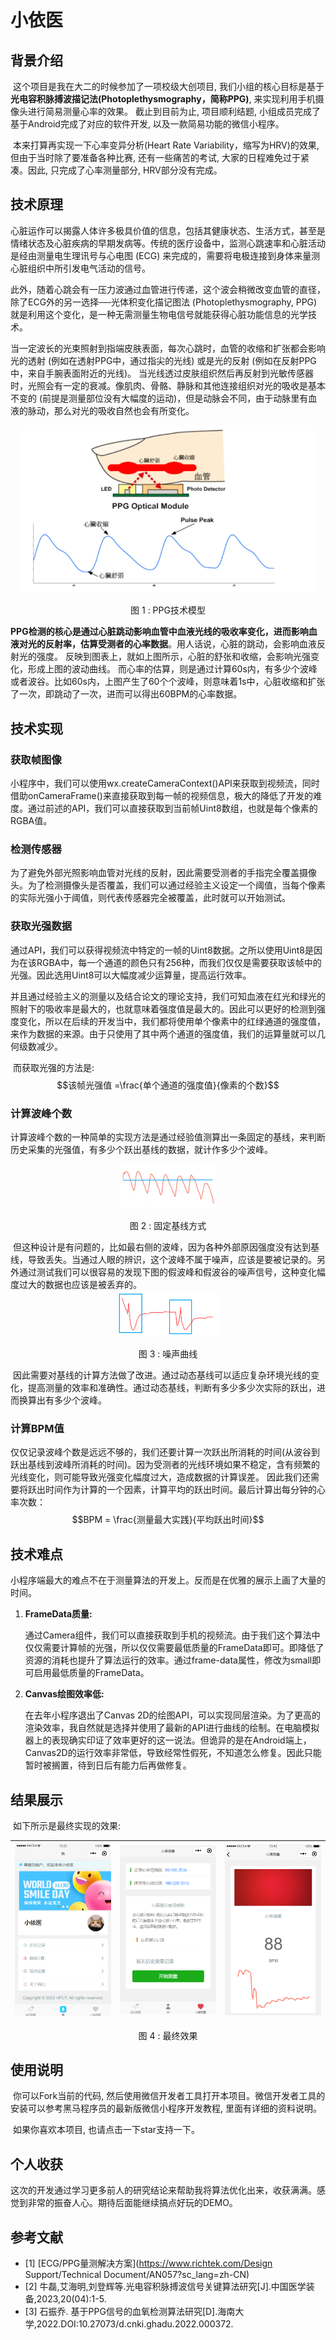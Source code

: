 # 小依医

## 背景介绍

​    这个项目是我在大二的时候参加了一项校级大创项目, 我们小组的核心目标是基于**光电容积脉搏波描记法(Photoplethysmography，简称PPG)**, 来实现利用手机摄像头进行简易测量心率的效果。
    截止到目前为止, 项目顺利结题, 小组成员完成了基于Android完成了对应的软件开发, 以及一款简易功能的微信小程序。

​	本来打算再实现一下心率变异分析(Heart Rate Variability，缩写为HRV)的效果, 但由于当时除了要准备各种比赛, 还有一些痛苦的考试, 大家的日程难免过于紧凑。因此, 只完成了心率测量部分, HRV部分没有完成。

## 技术原理

​	心脏运作可以揭露人体许多极具价值的信息，包括其健康状态、生活方式，甚至是情绪状态及心脏疾病的早期发病等。传统的医疗设备中，监测心跳速率和心脏活动是经由测量电生理讯号与心电图 (ECG) 来完成的，需要将电极连接到身体来量测心脏组织中所引发电气活动的信号。

​	此外，随着心跳会有一压力波通过血管进行传递，这个波会稍微改变血管的直径，除了ECG外的另一选择──光体积变化描记图法 (Photoplethysmography, PPG) 就是利用这个变化，是一种无需测量生物电信号就能获得心脏功能信息的光学技术。

​	 当一定波长的光束照射到指端皮肤表面，每次心跳时，血管的收缩和扩张都会影响光的透射 (例如在透射PPG中，通过指尖的光线) 或是光的反射 (例如在反射PPG中，来自手腕表面附近的光线)。
     当光线透过皮肤组织然后再反射到光敏传感器时，光照会有一定的衰减。像肌肉、骨骼、静脉和其他连接组织对光的吸收是基本不变的 (前提是测量部位没有大幅度的运动)，但是动脉会不同，由于动脉里有血液的脉动，那么对光的吸收自然也会有所变化。


<div align=center>
<img src="README.assets/image-20230712135804583.png" alt="image-20230712135445047" style="zoom: 67%;" />
</div>


<p align="center">
    图 1 : PPG技术模型
</p>

​	**PPG检测的核心是通过心脏跳动影响血管中血液光线的吸收率变化，进而影响血液对光的反射率，估算受测者的心率数据**。用人话说，心脏的跳动，会影响血液反射光的强度。
    反映到图表上，就如上图所示，心脏的舒张和收缩，会影响光强变化，形成上图的波动曲线。
    而心率的估算，则是通过计算60s内，有多少个波峰或者波谷。比如60s内，上图产生了60个个波峰，则意味着1s中，心脏收缩和扩张了一次，即跳动了一次，进而可以得出60BPM的心率数据。

## 技术实现

### 获取帧图像

​		小程序中，我们可以使用wx.createCameraContext()API来获取到视频流，同时借助onCameraFrame()来直接获取到每一帧的视频信息，极大的降低了开发的难度。通过前述的API，我们可以直接获取到当前帧Uint8数组，也就是每个像素的RGBA值。

### 检测传感器

​		为了避免外部光照影响血管对光线的反射，因此需要受测者的手指完全覆盖摄像头。为了检测摄像头是否覆盖，我们可以通过经验主义设定一个阈值，当每个像素的实际光强小于阈值，则代表传感器完全被覆盖，此时就可以开始测试。

### 获取光强数据

​		通过API，我们可以获得视频流中特定的一帧的Uint8数据。之所以使用Uint8是因为在该RGBA中，每一个通道的颜色只有256种，而我们仅仅是需要获取该帧中的光强。因此选用Uint8可以大幅度减少运算量，提高运行效率。

​		并且通过经验主义的测量以及结合论文的理论支持，我们可知血液在红光和绿光的照射下的吸收率是最大的，也就意味着强度值是最大的。因此可以更好的检测到强度变化，所以在后续的开发当中，我们都将使用单个像素中的红绿通道的强度值，来作为数据的来源。由于只使用了其中两个通道的强度值，我们的运算量就可以几何级数减少。

​		而获取光强的方法是: 
$$该帧光强值 =\frac{单个通道的强度值}{像素的个数}$$

### 计算波峰个数

​		计算波峰个数的一种简单的实现方法是通过经验值测算出一条固定的基线，来判断历史采集的光强值，有多少个跃出基线的数据，就计作多少个波峰。

<div align=center>
<img src="README.assets/image-20230712141142423.png" alt="image-20230712141142423" style="zoom:50%;" />
</div>

<p align="center">
   图 2 : 固定基线方式
</p>
​		但这种设计是有问题的，比如最右侧的波峰，因为各种外部原因强度没有达到基线，导致丢失。当通过人眼的辨识，这个波峰不属于噪声，应该是要被记录的。另外通过测试我们可以很容易的发现下图的假波峰和假波谷的噪声信号，这种变化幅度过大的数据也应该是被丢弃的。


<div align=center>
<img src="README.assets/image-20230712141230781.png" alt="image-20230712141230781" style="zoom:50%;" />
</div>


<p align="center">
   图 3 : 噪声曲线
</p>
​		因此需要对基线的计算方法做了改进。通过动态基线可以适应复杂环境光线的变化，提高测量的效率和准确性。通过动态基线，判断有多少多少次实际的跃出，进而换算出有多少个波峰。

### 计算BPM值

​		仅仅记录波峰个数是远远不够的，我们还要计算一次跃出所消耗的时间(从波谷到跃出基线到波峰所消耗的时间)。因为受测者的光线环境如果不稳定，含有频繁的光线变化，则可能导致光强变化幅度过大，造成数据的计算误差。
    因此我们还需要将跃出时间作为计算的一个因素，计算平均的跃出时间。最后计算出每分钟的心率次数：
$$BPM = \frac{测量最大实践}{平均跃出时间}$$


## 技术难点

​		小程序端最大的难点不在于测量算法的开发上。反而是在优雅的展示上画了大量的时间。

1. **FrameData质量:**

   通过Camera组件，我们可以直接获取到手机的视频流。由于我们这个算法中仅仅需要计算帧的光强，所以仅仅需要最低质量的FrameData即可。即降低了资源的消耗也提升了算法运行的效率。通过frame-data属性，修改为small即可启用最低质量的FrameData。

2. **Canvas绘图效率低:** 

   在去年小程序退出了Canvas 2D的绘图API，可以实现同层渲染。为了更高的渲染效率，我自然就是选择并使用了最新的API进行曲线的绘制。在电脑模拟器上的表现确实印证了效率更好的这一说法。但诡异的是在Android端上，Canvas2D的运行效率非常低，导致经常性假死，不知道怎么修复。因此只能暂时被搁置，待到日后有能力后再做修复。

## 结果展示

​		如下所示是最终实现的效果: 

| <img src="README.assets/image-20230712141947630.png" alt="image-20230712141947630" style="zoom:50%;" /> | <img src="README.assets/image-20230712142011026.png" alt="image-20230712142011026" style="zoom:50%;" /> | <img src="README.assets/image-20230712142033753.png" alt="image-20230712142033753" style="zoom:50%;" /> |
| ------------------------------------------------------------ | ------------------------------------------------------------ | ------------------------------------------------------------ |


<p align="center">
   图 4 : 最终效果
</p>

## 使用说明

​		你可以Fork当前的代码, 然后使用微信开发者工具打开本项目。微信开发者工具的安装可以参考黑马程序员的最新版微信小程序开发教程, 里面有详细的资料说明。

​		如果你喜欢本项目, 也请点击一下star支持一下。

## 个人收获

​		这次的开发通过学习更多前人的研究结论来帮助我将算法优化出来，收获满满。感觉到非常的振奋人心。期待后面能继续搞点好玩的DEMO。

## 参考文献

- [1] [ECG/PPG量测解决方案](https://www.richtek.com/Design Support/Technical Document/AN057?sc_lang=zh-CN)
- [2]  牛磊,艾海明,刘登辉等.光电容积脉搏波信号关键算法研究[J].中国医学装备,2023,20(04):1-5.
- [3]  石振乔. 基于PPG信号的血氧检测算法研究[D].海南大学,2022.DOI:10.27073/d.cnki.ghadu.2022.000372.

 





